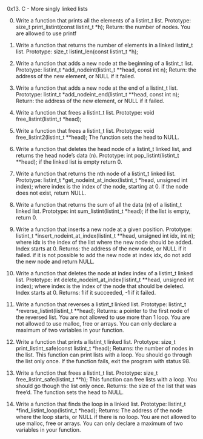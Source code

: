 0x13. C - More singly linked lists

0. Write a function that prints all the elements of a listint_t list. Prototype:
size_t print_listint(const listint_t *h); Return: the number of nodes. You are
allowed to use printf

1. Write a function that returns the number of elements in a linked listint_t
list. Prototype: size_t listint_len(const listint_t *h);

2. Write a function that adds a new node at the beginning of a listint_t list.
Prototype: listint_t *add_nodeint(listint_t **head, const int n); Return: the
address of the new element, or NULL if it failed.

3. Write a function that adds a new node at the end of a listint_t list.
Prototype: listint_t *add_nodeint_end(listint_t **head, const int n); Return:
the address of the new element, or NULL if it failed.

4. Write a function that frees a listint_t list. Prototype: void
free_listint(listint_t *head);

5. Write a function that frees a listint_t list. Prototype: void
free_listint2(listint_t **head); The function sets the head to NULL.

6. Write a function that deletes the head node of a listint_t linked list, and
returns the head node’s data (n). Prototype: int pop_listint(listint_t
**head); if the linked list is empty return 0.

7. Write a function that returns the nth node of a listint_t linked list.
Prototype: listint_t *get_nodeint_at_index(listint_t *head, unsigned int index);
where index is the index of the node, starting at 0. if the node does not exist,
      return NULL.

8. Write a function that returns the sum of all the data (n) of a listint_t
linked list. Prototype: int sum_listint(listint_t *head); if the list is empty,
return 0.

9. Write a function that inserts a new node at a given position. Prototype:
listint_t *insert_nodeint_at_index(listint_t **head, unsigned int idx, int
n); where idx is the index of the list where the new node should
be added. Index starts at 0. Returns: the address of the new node, or NULL if it
failed. if it is not possible to add the new node at index idx, do not add the
new node and return NULL.

10. Write a function that deletes the node at index index of a listint_t linked
list. Prototype: int delete_nodeint_at_index(listint_t **head, unsigned int
index); where index is the index of the node that should be deleted. Index
starts at 0. Returns: 1 if it succeeded, -1 if it failed.

11. Write a function that reverses a listint_t linked list. Prototype: listint_t
*reverse_listint(listint_t **head); Returns: a pointer to the first node of the
reversed list. You are not allowed to use more than 1 loop. You are not allowed
to use malloc, free or arrays. You can only declare a maximum of two variables
in your function.

12. Write a function that prints a listint_t linked list. Prototype: size_t
print_listint_safe(const listint_t *head); Returns: the number of nodes in the
list. This function can print lists with a loop. You should go through the list
only once. If the function fails, exit the program with status 98.

13. Write a function that frees a listint_t list. Prototype: size_t
free_listint_safe(listint_t **h); This function can free lists with a loop. You
should go though the list only once. Returns: the size of the list that was
free’d. The function sets the head to NULL.

14. Write a function that finds the loop in a linked list. Prototype: listint_t
*find_listint_loop(listint_t *head); Returns: The address of the node where the
loop starts, or NULL if there is no loop. You are not allowed to use malloc,
     free or arrays. You can only declare a maximum of two variables in your
     function.
